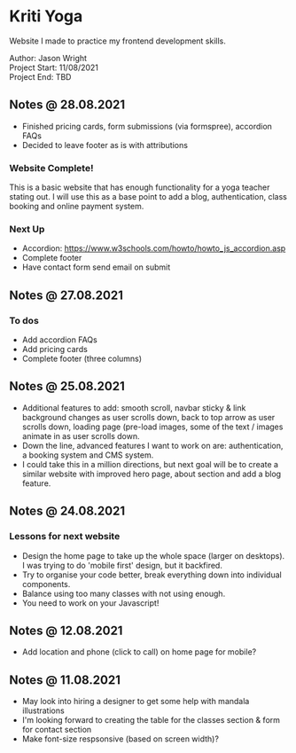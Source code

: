 # Kriti Yoga
Website I made to practice my frontend development skills.

Author: Jason Wright  
Project Start: 11/08/2021  
Project End: TBD  

## Notes @ 28.08.2021
* Finished pricing cards, form submissions (via formspree), accordion FAQs
* Decided to leave footer as is with attributions

### Website Complete!
This is a basic website that has enough functionality for a yoga teacher stating out. I will use this as a base point to add a blog, authentication, class booking and online payment system.

### Next Up
* Accordion: https://www.w3schools.com/howto/howto_js_accordion.asp
* Complete footer
* Have contact form send email on submit

## Notes @ 27.08.2021
### To dos
* Add accordion FAQs
* Add pricing cards
* Complete footer (three columns)

## Notes @ 25.08.2021
* Additional features to add: smooth scroll, navbar sticky & link background changes as user scrolls down, back to top arrow as user scrolls down, loading page (pre-load images, some of the text / images animate in as user scrolls down.
* Down the line, advanced features I want to work on are: authentication, a booking system and CMS system. 
* I could take this in a million directions, but next goal will be to create a similar website with improved hero page, about section and add a blog feature.

## Notes @ 24.08.2021
### Lessons for next website
* Design the home page to take up the whole space (larger on desktops). I was trying to do 'mobile first' design, but it backfired.
* Try to organise your code better, break everything down into individual components.
* Balance using too many classes with not using enough.
* You need to work on your Javascript!

## Notes @ 12.08.2021
* Add location and phone (click to call) on home page for mobile?

## Notes @ 11.08.2021
* May look into hiring a designer to get some help with mandala illustrations
* I'm looking forward to creating the table for the classes section & form for contact section
* Make font-size respsonsive (based on screen width)?